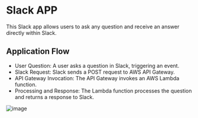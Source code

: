 # Slack APP 

This Slack app allows users to ask any question and receive an answer directly within Slack.

## Application Flow

- User Question: A user asks a question in Slack, triggering an event.
- Slack Request: Slack sends a POST request to AWS API Gateway.
- API Gateway Invocation: The API Gateway invokes an AWS Lambda function.
- Processing and Response: The Lambda function processes the question and returns a response to Slack.

![image](https://github.com/axitdhola/Slack-App/assets/59970859/c812479b-b63d-4bb5-ac64-84d4cb2dc42e)
